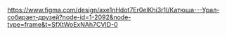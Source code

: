 https://www.figma.com/design/axe1nHdot7Er0elKhi3r1I/Катюша---Урал-собирает-друзей?node-id=1-2092&node-type=frame&t=SfXtWoExNAh7CVID-0
